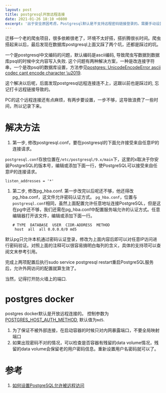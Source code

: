 ```yaml
---
layout: post
title: postgresql开放远程连接
date: 2021-01-26 18:10 +0800
excerpt: '出于安全原因考虑，Postgresql默认是不支持远程密码链接登录的。需要手动设置来允许远程连接，允许密码登陆.'
---
```


迁移一个老的爬虫项目，很多依赖很老了，环境不太好搭，搭折腾很长时间。爬虫搭起来以后，最后发现在数据库postgresql上面又踩了两个坑，还都是踩过的坑。

一个是postgresql中文编码的问题，默认编码是ascii编码, 导致爬虫写数据到数据库psql的时候中文内容写入失败.
这个问题有两种解决方案，一种是改连接字符串，一个是改psql的数据库设置，方法参见[postgres: UnicodeEncodeError ascii codec cant encode character \u2019](http://blog.ilibrary.me/2018/07/13/unicodeencodeerror-ascii-codec-can-t-encode-character-u2019-in-position).

这个解决以后呢，后面发现postgresql远程连接连不上，这跟以前也是踩过的, 忘记打卡远程链接导致的。

PC的这个远程连接还有点麻烦，有两步要设置，一步不够，这导致浪费了一些时间，所以记录下来。

# 解决方法

1. 第一步, 修改postgresql.conf，要在postgresql的下面允许接受来自任意IP的连接请求。 

  `postgresql.conf`存放位置在`/etc/postgresql/9.x/main`下，这里的x取决于你安装PostgreSQL的版本号，编辑或添加下面一行，使PostgreSQL可以接受来自任意IP的连接请求。
   ~~~
   listen_addresses = '*'
   ~~~
1. 第二步, 修改pg_hba.conf. 第一步改完以后呢还不够，他还得改pg_hba.conf，这文件允许密码认证方式。
   `pg_hba.conf`，位置与`postgresql.conf`相同，虽然上面配置允许任意地址连接PostgreSQL，但是这在pg中还不够，我们还需在pg_hba.conf中配置服务端允许的认证方式。任意编辑器打开该文件，编辑或添加下面一行。
   ~~~
   # TYPE  DATABASE  USER  CIDR-ADDRESS  METHOD
    host  all  all 0.0.0.0/0 md5    
   ~~~

   
默认pg只允许本机通过密码认证登录，修改为上面内容后即可以对任意IP访问进行密码验证。对照上面的注释可以很容易搞明白每列的含义，具体的支持项可以查阅文末参考引用。

完成上两项配置后执行sudo service postgresql restart重启PostgreSQL服务后，允许外网访问的配置就算生效了。

当然，记得打开防火墙上的端口.

# postgres docker
postgres docker默认是开放远程连接的。
控制参数为[POSTGRES_HOST_AUTH_METHOD](https://hub.docker.com/_/postgres), 默认值为`md5`.

1. 为了保证不被外部连接，在启动容器的时候只对内网暴露端口，不要全局映射端口
1. 如果出现密码不对的情况，可以检查是否容器有残留的data volume情况，残留的data volume会保留老的用户密码信息。重新设置用户名密码就可以了。

# 参考
1. [如何设置PostgreSQL允许被远程访问](http://lazybios.com/2016/11/how-to-make-postgreSQL-can-be-accessed-from-remote-client/)